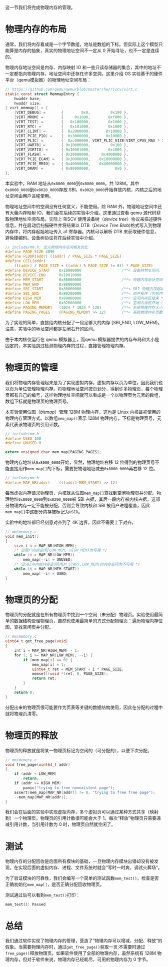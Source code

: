 这一节我们将完成物理内存的管理。

#  物理内存的布局

通常，我们将内存看成是一个字节数组，地址是数组的下标。但实际上这个模型只能算是内存的抽象，真实的物理地址空间不一定从 0 开始寻址，也不一定是连续的。

物理内存地址空间是内存、内存映射 IO 和一些只读存储器的集合，其中的地址不一定都指向物理内存，地址空间中还存在许多空洞。这里介绍 OS 实验基于的硬件平台（qemu模拟器）的物理地址空间布局：

```c
// https://github.com/qemu/qemu/blob/master/hw/riscv/virt.c
static const struct MemmapEntry {
    hwaddr base;
    hwaddr size;
} virt_memmap[] = {
    [VIRT_DEBUG] =       {        0x0,         0x100 },
    [VIRT_MROM] =        {     0x1000,        0xf000 },
    [VIRT_TEST] =        {   0x100000,        0x1000 },
    [VIRT_RTC] =         {   0x101000,        0x1000 },
    [VIRT_CLINT] =       {  0x2000000,       0x10000 },
    [VIRT_PCIE_PIO] =    {  0x3000000,       0x10000 },
    [VIRT_PLIC] =        {  0xc000000, VIRT_PLIC_SIZE(VIRT_CPUS_MAX * 2) },
    [VIRT_UART0] =       { 0x10000000,         0x100 },
    [VIRT_VIRTIO] =      { 0x10001000,        0x1000 },
    [VIRT_FLASH] =       { 0x20000000,     0x4000000 },
    [VIRT_PCIE_ECAM] =   { 0x30000000,    0x10000000 },
    [VIRT_PCIE_MMIO] =   { 0x40000000,    0x40000000 },
    [VIRT_DRAM] =        { 0x80000000,           0x0 },
};
```

本实验中，RAM 地址从`0x8000_0000`到`0x8800_0000`，共 128M。其中`0x8000_0000`到`0x8020_0000`存放 SBI，`0x8020_0000`开始存放内核，内核之后的地址空间由用户进程使用。

物理地址空间中的空洞没有任何意义，不能使用。除 RAM 外，物理地址空间中还有大量内存映射 IO，我们会在后续的实验中介绍。这里通过查看 qemu 源代码获取物理地址空间布局，实际上 RISCV 使用设备树（*device tree*）协议来描述硬件信息，并在启动后扫描硬件并将结果以 DTB（*Device Tree Blob*)格式写入到物理内存中，将内存起始地址传入 a1 寄存器。内核可以解析 DTB 来获取硬件信息，避免硬编码。设备树协议将在后续实验中介绍。

```c
// include/mm.h: 定义物理内存空间相关的宏
#define PAGE_SIZE 4096
#define FLOOR(addr) ((addr) / PAGE_SIZE * PAGE_SIZE)
#define CEIL(addr)                                                             \
	(((addr) / PAGE_SIZE + ((addr) % PAGE_SIZE != 0)) * PAGE_SIZE)
#define DEVICE_START    0x10000000                  /**< 设备树地址空间，暂时不使用 */
#define DEVICE_END      0x10010000
#define MEM_START       0x80000000                  /**< 物理内存地址空间 */
#define MEM_END         0x88000000
#define SBI_START       0x80000000                  /**< SBI 物理内存起始地址 */
#define SBI_END         0x80200000                  /**< 用户程序（包括内核）可用的物理内存地址空间开始 */
#define HIGH_MEM        0x88000000                  /**< 空闲内存区结束 */
#define LOW_MEM         0x82000000                  /**< 空闲内存区开始（可用于用户进程和数据放置） */
#define PAGING_MEMORY   (1024 * 1024 * 128)         /**< 系统物理内存大小 (bytes) */
#define PAGING_PAGES    (PAGING_MEMORY >> 12)       /**< 系统物理内存页数 */
```

为了实现的简单，直接给内核分配了一段足够大的内存 [SBI_END, LOW_MEM)。注意，实验中的地址空间都是左闭右开的区间。

由于本内核仅运行在 qemu 模拟器上，而qemu 模拟器提供的内存布局和大小是固定的，本实验跳过检测物理内存的过程，直接管理物理内存。

# 物理页的管理

我们将物理内存管理起来是为了实现虚拟内存，虚拟内存以页为单位，因此我们也以页为单位管理物理内存。将物理地址空间按页划分，得到许多物理页，每个物理页都有自己的编号，这样物理地址空间就可以看成是一个以物理页为元素的数组，数组下标就是物理页的物理页号。

本实验使用位图（*bitmap*）管理 128M 物理内存，这也是 Linux 内核最初使用的物理内存管理方式。以数组`mem_map[]`表示 128M 物理内存，下标是物理页号，元素代表该物理页的引用计数。

```c
// include/mm.h
#define USED 100
#define UNUSED 0

extern unsigned char mem_map[PAGING_PAGES];
```

物理内存地址从`0x8000_0000`开始，显然，物理地址右移 12 位得到的物理页号不能直接用作`mem_map[]`的下标，需要把物理地址减去`0x8000_0000`再右移 12 位。

```c
// include/mm.h
#define MAP_NR(addr)    (((addr)-MEM_START) >> 12)
```

每当虚拟内存请求物理页，内核就从位图`mem_map[]`查找到空闲物理页并分配。物理地址`0x8000_0000`到`0x8200_0000`被 SBI 占据，其后一段内存被内核占据。这部分物理内存一定不能被分配，否则会导致内核和 SBI 被用户进程覆盖，因此`mem_map[]`中这部分内存被标记为`USED`。

实验中的地址都已经刻意对齐到了 4K 边界，因此不需要上下对齐。

```c
// mm/memory.c
void mem_init()
{
	size_t i = MAP_NR(HIGH_MEM);
	/* 设用户内存空间[LOW_MEM, HIGH_MEM)为可用 */
	while (i > MAP_NR(LOW_MEM))
		mem_map[--i] = UNUSED;
	/* 设SBI与内核内存空间[MEM_START,LOW_MEM)的内存空间为不可用 */
	while (i > MAP_NR(MEM_START))
		mem_map[--i] = USED;
}
```

# 物理页的分配

物理页的分配就是在所有物理页中找到一个空闲（未分配）物理页。实验使用最简单的数据结构管理物理页，自然也使用最简单的方式分配物理页：遍历物理内存位图，查找空闲页并分配。

```c
// mm/memory.c
uint64_t get_free_page(void)
{
	int i = MAP_NR(HIGH_MEM) - 1;
	for (; i >= MAP_NR(LOW_MEM); --i) {
		if (mem_map[i] == 0) {
			mem_map[i] = 1;
			uint64_t ret = MEM_START + i * PAGE_SIZE;
			memset((void *)ret, 0, PAGE_SIZE);
			return ret;
		}
	}
	return 0;
}
```

分配出来的物理页很可能要作为页表等关键的数据结构使用，因此在分配的过程中就将物理页清零。

# 物理页的释放

物理页的释放就是将某一物理页标记为空闲的（可分配的），以便下次分配。

```c
// mm/memory.c
void free_page(uint64_t addr)
{
	if (addr < LOW_MEM)
		return;
	if (addr >= HIGH_MEM)
		panic("trying to free nonexistent page");
	assert(mem_map[MAP_NR(addr)] != 0, "trying to free free page");
	--mem_map[MAP_NR(addr)];
}
```

  我们会在后面的实验中实现虚拟内存，多个虚拟页可以通过某种方式共享（映射到）一个物理页，物理页的引用计数很可能会大于 1。每次“释放”物理页只需要递减引用计数，当引用计数为 0 时，物理页自然就空闲了。

# 测试

物理内存的分配回收是后面所有模块的基础，一旦物理内存模块出错却没有被发现，在实现后面的虚拟内存、进程、文件系统时就会“写时一时爽，调试火葬场”。

为了验证模块的可靠性，我们会编写一个简单的测试函数`mem_test()`，检查是否正确初始化`mem_map[]`，是否正确分配回收物理页。

测试通过后可以看到`mem_test()`打印：

```
mem_test(): Passed
```



# 总结

我们通过软件实现了物理内存的管理，营造了”物理内存可以增减、分配、释放“的假象。当需要物理内存时，通过`get_free_page()`获取一页;不需要时通过`free_page()`释放物理页。如果软件使用了全部的物理内存，虽然系统有 128M 物理内存，但对于软件来说，物理内存已经耗尽，可用的物理内存为 0 字节。

